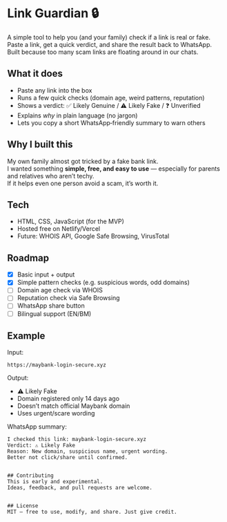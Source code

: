 
# Link Guardian 🔒
A simple tool to help you (and your family) check if a link is real or fake.  
Paste a link, get a quick verdict, and share the result back to WhatsApp.  
Built because too many scam links are floating around in our chats.

## What it does
- Paste any link into the box  
- Runs a few quick checks (domain age, weird patterns, reputation)  
- Shows a verdict: ✅ Likely Genuine / ⚠️ Likely Fake / ❓ Unverified  
- Explains *why* in plain language (no jargon)  
- Lets you copy a short WhatsApp‑friendly summary to warn others  

## Why I built this
My own family almost got tricked by a fake bank link.  
I wanted something **simple, free, and easy to use** — especially for parents and relatives who aren’t techy.  
If it helps even one person avoid a scam, it’s worth it.

## Tech
- HTML, CSS, JavaScript (for the MVP)  
- Hosted free on Netlify/Vercel  
- Future: WHOIS API, Google Safe Browsing, VirusTotal  

## Roadmap
- [x] Basic input + output  
- [x] Simple pattern checks (e.g. suspicious words, odd domains)  
- [ ] Domain age check via WHOIS  
- [ ] Reputation check via Safe Browsing  
- [ ] WhatsApp share button  
- [ ] Bilingual support (EN/BM)  

## Example
Input:  
```
https://maybank-login-secure.xyz
```

Output:  
- ⚠️ Likely Fake  
- Domain registered only 14 days ago  
- Doesn’t match official Maybank domain  
- Uses urgent/scare wording  

WhatsApp summary:  
```
I checked this link: maybank-login-secure.xyz
Verdict: ⚠️ Likely Fake
Reason: New domain, suspicious name, urgent wording.
Better not click/share until confirmed.


## Contributing
This is early and experimental.  
Ideas, feedback, and pull requests are welcome.  


## License
MIT — free to use, modify, and share. Just give credit.
